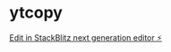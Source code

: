 # ytcopy

[Edit in StackBlitz next generation editor ⚡️](https://stackblitz.com/~/github.com/insanogame/ytcopy)